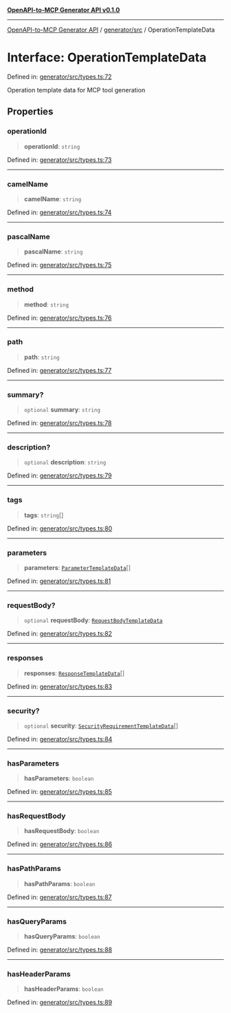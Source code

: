 [**OpenAPI-to-MCP Generator API v0.1.0**](../../../README.md)

***

[OpenAPI-to-MCP Generator API](../../../modules.md) / [generator/src](../README.md) / OperationTemplateData

# Interface: OperationTemplateData

Defined in: [generator/src/types.ts:72](https://github.com/salacoste/openapi-mcp-generator/blob/fda5c6400a831cddbad9eacd652e11b2f7410b22/packages/generator/src/types.ts#L72)

Operation template data for MCP tool generation

## Properties

### operationId

> **operationId**: `string`

Defined in: [generator/src/types.ts:73](https://github.com/salacoste/openapi-mcp-generator/blob/fda5c6400a831cddbad9eacd652e11b2f7410b22/packages/generator/src/types.ts#L73)

***

### camelName

> **camelName**: `string`

Defined in: [generator/src/types.ts:74](https://github.com/salacoste/openapi-mcp-generator/blob/fda5c6400a831cddbad9eacd652e11b2f7410b22/packages/generator/src/types.ts#L74)

***

### pascalName

> **pascalName**: `string`

Defined in: [generator/src/types.ts:75](https://github.com/salacoste/openapi-mcp-generator/blob/fda5c6400a831cddbad9eacd652e11b2f7410b22/packages/generator/src/types.ts#L75)

***

### method

> **method**: `string`

Defined in: [generator/src/types.ts:76](https://github.com/salacoste/openapi-mcp-generator/blob/fda5c6400a831cddbad9eacd652e11b2f7410b22/packages/generator/src/types.ts#L76)

***

### path

> **path**: `string`

Defined in: [generator/src/types.ts:77](https://github.com/salacoste/openapi-mcp-generator/blob/fda5c6400a831cddbad9eacd652e11b2f7410b22/packages/generator/src/types.ts#L77)

***

### summary?

> `optional` **summary**: `string`

Defined in: [generator/src/types.ts:78](https://github.com/salacoste/openapi-mcp-generator/blob/fda5c6400a831cddbad9eacd652e11b2f7410b22/packages/generator/src/types.ts#L78)

***

### description?

> `optional` **description**: `string`

Defined in: [generator/src/types.ts:79](https://github.com/salacoste/openapi-mcp-generator/blob/fda5c6400a831cddbad9eacd652e11b2f7410b22/packages/generator/src/types.ts#L79)

***

### tags

> **tags**: `string`[]

Defined in: [generator/src/types.ts:80](https://github.com/salacoste/openapi-mcp-generator/blob/fda5c6400a831cddbad9eacd652e11b2f7410b22/packages/generator/src/types.ts#L80)

***

### parameters

> **parameters**: [`ParameterTemplateData`](ParameterTemplateData.md)[]

Defined in: [generator/src/types.ts:81](https://github.com/salacoste/openapi-mcp-generator/blob/fda5c6400a831cddbad9eacd652e11b2f7410b22/packages/generator/src/types.ts#L81)

***

### requestBody?

> `optional` **requestBody**: [`RequestBodyTemplateData`](RequestBodyTemplateData.md)

Defined in: [generator/src/types.ts:82](https://github.com/salacoste/openapi-mcp-generator/blob/fda5c6400a831cddbad9eacd652e11b2f7410b22/packages/generator/src/types.ts#L82)

***

### responses

> **responses**: [`ResponseTemplateData`](ResponseTemplateData.md)[]

Defined in: [generator/src/types.ts:83](https://github.com/salacoste/openapi-mcp-generator/blob/fda5c6400a831cddbad9eacd652e11b2f7410b22/packages/generator/src/types.ts#L83)

***

### security?

> `optional` **security**: [`SecurityRequirementTemplateData`](SecurityRequirementTemplateData.md)[]

Defined in: [generator/src/types.ts:84](https://github.com/salacoste/openapi-mcp-generator/blob/fda5c6400a831cddbad9eacd652e11b2f7410b22/packages/generator/src/types.ts#L84)

***

### hasParameters

> **hasParameters**: `boolean`

Defined in: [generator/src/types.ts:85](https://github.com/salacoste/openapi-mcp-generator/blob/fda5c6400a831cddbad9eacd652e11b2f7410b22/packages/generator/src/types.ts#L85)

***

### hasRequestBody

> **hasRequestBody**: `boolean`

Defined in: [generator/src/types.ts:86](https://github.com/salacoste/openapi-mcp-generator/blob/fda5c6400a831cddbad9eacd652e11b2f7410b22/packages/generator/src/types.ts#L86)

***

### hasPathParams

> **hasPathParams**: `boolean`

Defined in: [generator/src/types.ts:87](https://github.com/salacoste/openapi-mcp-generator/blob/fda5c6400a831cddbad9eacd652e11b2f7410b22/packages/generator/src/types.ts#L87)

***

### hasQueryParams

> **hasQueryParams**: `boolean`

Defined in: [generator/src/types.ts:88](https://github.com/salacoste/openapi-mcp-generator/blob/fda5c6400a831cddbad9eacd652e11b2f7410b22/packages/generator/src/types.ts#L88)

***

### hasHeaderParams

> **hasHeaderParams**: `boolean`

Defined in: [generator/src/types.ts:89](https://github.com/salacoste/openapi-mcp-generator/blob/fda5c6400a831cddbad9eacd652e11b2f7410b22/packages/generator/src/types.ts#L89)
